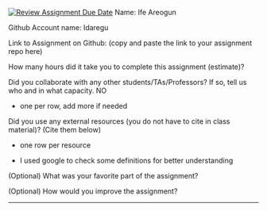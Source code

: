 [![Review Assignment Due Date](https://classroom.github.com/assets/deadline-readme-button-22041afd0340ce965d47ae6ef1cefeee28c7c493a6346c4f15d667ab976d596c.svg)](https://classroom.github.com/a/0MNG42B5)
Name: Ife Areogun

Github Account name: Idaregu

Link to Assignment on Github: (copy and paste the link to your assignment repo here)

How many hours did it take you to complete this assignment (estimate)?

Did you collaborate with any other students/TAs/Professors? If so, tell us who and in what
capacity. NO

* one per row, add more if needed
  
Did you use any external resources (you do not have to cite in class material)? (Cite them below)

* one row per resource 
- I used google to check some definitions for better understanding 


(Optional) What was your favorite part of the assignment?

(Optional) How would you improve the assignment?

---
